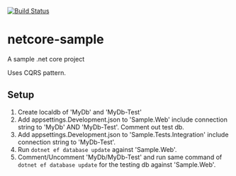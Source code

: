 [![Build Status](https://dev.azure.com/trevorchunestudy/sample/_apis/build/status/trevorc-sample%20-%20CI?branchName=master)](https://dev.azure.com/trevorchunestudy/sample/_build/latest?definitionId=1&branchName=master)

# netcore-sample
A sample .net core project

Uses CQRS pattern.

## Setup
1. Create localdb of 'MyDb' and 'MyDb-Test'
2. Add appsettings.Development.json to 'Sample.Web' include connection string to 'MyDb' AND 'MyDb-Test'.  Comment out test db.
3. Add appsettings.Development.json to 'Sample.Tests.Integration' include connection string to 'MyDb-Test'.
4. Run `dotnet ef database update` against 'Sample.Web'.
5. Comment/Uncomment 'MyDb/MyDb-Test' and run same command of `dotnet ef database update` for the testing db against 'Sample.Web'.
